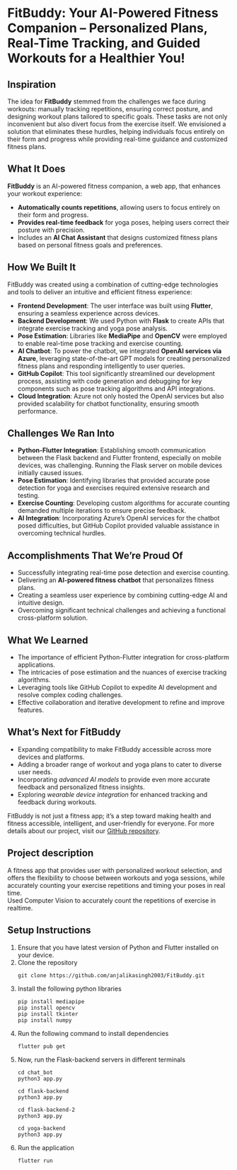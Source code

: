 # FitBuddy: Your AI-Powered Fitness Companion – Personalized Plans, Real-Time Tracking, and Guided Workouts for a Healthier You!
## Inspiration  
The idea for **FitBuddy** stemmed from the challenges we face during workouts: manually tracking repetitions, ensuring correct posture, and designing workout plans tailored to specific goals. These tasks are not only inconvenient but also divert focus from the exercise itself. We envisioned a solution that eliminates these hurdles, helping individuals focus entirely on their form and progress while providing real-time guidance and customized fitness plans.

## What It Does  
**FitBuddy** is an AI-powered fitness companion, a web app, that enhances your workout experience:  
- **Automatically counts repetitions**, allowing users to focus entirely on their form and progress.  
- **Provides real-time feedback** for yoga poses, helping users correct their posture with precision.  
- Includes an **AI Chat Assistant** that designs customized fitness plans based on personal fitness goals and preferences.  

## How We Built It  
FitBuddy was created using a combination of cutting-edge technologies and tools to deliver an intuitive and efficient fitness experience:  
- **Frontend Development**: The user interface was built using **Flutter**, ensuring a seamless experience across devices.  
- **Backend Development**: We used Python with **Flask** to create APIs that integrate exercise tracking and yoga pose analysis.  
- **Pose Estimation**: Libraries like **MediaPipe** and **OpenCV** were employed to enable real-time pose tracking and exercise counting.  
- **AI Chatbot**: To power the chatbot, we integrated **OpenAI services via Azure**, leveraging state-of-the-art GPT models for creating personalized fitness plans and responding intelligently to user queries.  
- **GitHub Copilot**: This tool significantly streamlined our development process, assisting with code generation and debugging for key components such as pose tracking algorithms and API integrations.  
- **Cloud Integration**: Azure not only hosted the OpenAI services but also provided scalability for chatbot functionality, ensuring smooth performance.  

## Challenges We Ran Into  
- **Python-Flutter Integration**: Establishing smooth communication between the Flask backend and Flutter frontend, especially on mobile devices, was challenging. Running the Flask server on mobile devices initially caused issues.  
- **Pose Estimation**: Identifying libraries that provided accurate pose detection for yoga and exercises required extensive research and testing.  
- **Exercise Counting**: Developing custom algorithms for accurate counting demanded multiple iterations to ensure precise feedback.  
- **AI Integration**: Incorporating Azure’s OpenAI services for the chatbot posed difficulties, but GitHub Copilot provided valuable assistance in overcoming technical hurdles.  

## Accomplishments That We’re Proud Of  
- Successfully integrating real-time pose detection and exercise counting.  
- Delivering an **AI-powered fitness chatbot** that personalizes fitness plans.  
- Creating a seamless user experience by combining cutting-edge AI and intuitive design.  
- Overcoming significant technical challenges and achieving a functional cross-platform solution.  

## What We Learned  
- The importance of efficient Python-Flutter integration for cross-platform applications.  
- The intricacies of pose estimation and the nuances of exercise tracking algorithms.  
- Leveraging tools like GitHub Copilot to expedite AI development and resolve complex coding challenges.  
- Effective collaboration and iterative development to refine and improve features.  

## What’s Next for FitBuddy  
- Expanding compatibility to make FitBuddy accessible across more devices and platforms.  
- Adding a broader range of workout and yoga plans to cater to diverse user needs.  
- Incorporating *advanced AI models* to provide even more accurate feedback and personalized fitness insights.  
- Exploring *wearable device integration* for enhanced tracking and feedback during workouts.  

FitBuddy is not just a fitness app; it’s a step toward making health and fitness accessible, intelligent, and user-friendly for everyone. For more details about our project, visit our [GitHub repository](https://github.com/anjalikasingh2003/FitBuddy.git).

## Project description
A fitness app that provides user with personalized workout selection, and offers the flexibility to choose between workouts and yoga sessions, while accurately counting your exercise repetitions and timing your poses in real time. <br/>
Used Computer Vision to accurately count the repetitions of exercise in realtime.
## Setup Instructions
1. Ensure that you have latest version of Python and Flutter installed on your device.
2. Clone the repository
   ```
   git clone https://github.com/anjalikasingh2003/FitBuddy.git
   ```
3. Install the following python libraries
   ```
   pip install mediapipe
   pip install opencv
   pip install tkinter
   pip install numpy
   ```
4. Run the following command to install dependencies
   ```
   flutter pub get
   ```
5. Now, run the Flask-backend servers in different terminals
   ```
   cd chat_bot
   python3 app.py
   ```
   ```
   cd flask-backend
   python3 app.py
   ```
   ```
   cd flask-backend-2
   python3 app.py
   ```
   ```
   cd yoga-backend
   python3 app.py
   ```
6. Run the application
   ```
   flutter run
   ```


